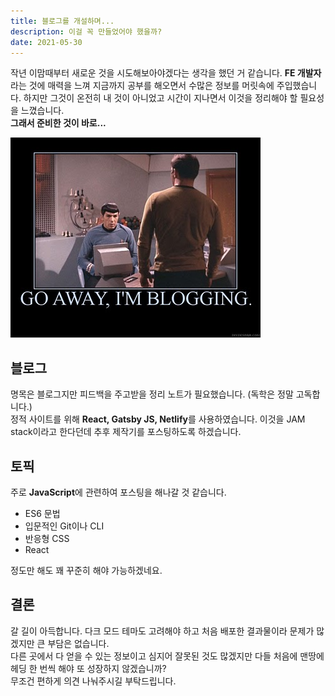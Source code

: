 ```yaml
---
title: 블로그를 개설하며...
description: 이걸 꼭 만들었어야 했을까?
date: 2021-05-30
---
```


작년 이맘때부터 새로운 것을 시도해보아야겠다는 생각을 했던 거 같습니다.
**FE 개발자**라는 것에 매력을 느껴 지금까지 공부를 해오면서 수많은 정보를 머릿속에 주입했습니다. 하지만 그것이 온전히 내 것이 아니었고 시간이 지나면서 이것을 정리해야 할 필요성을 느꼈습니다.  
**그래서 준비한 것이 바로...**

![blog](./blog01.jpg)

## 블로그

명목은 블로그지만 피드백을 주고받을 정리 노트가 필요했습니다. (독학은 정말 고독합니다.)  
정적 사이트를 위해 **React, Gatsby JS, Netlify**를 사용하였습니다.
이것을 JAM stack이라고 한다던데 추후 제작기를 포스팅하도록 하겠습니다.

## 토픽

주로 **JavaScript**에 관련하여 포스팅을 해나갈 것 같습니다.

- ES6 문법
- 입문적인 Git이나 CLI
- 반응형 CSS
- React

정도만 해도 꽤 꾸준히 해야 가능하겠네요.

## 결론

갈 길이 아득합니다. 다크 모드 테마도 고려해야 하고 처음 배포한 결과물이라 문제가 많겠지만 큰 부담은 없습니다.  
다른 곳에서 다 얻을 수 있는 정보이고 심지어 잘못된 것도 많겠지만 다들 처음에 맨땅에 헤딩 한 번씩 해야 또 성장하지 않겠습니까?  
무조건 편하게 의견 나눠주시길 부탁드립니다.
